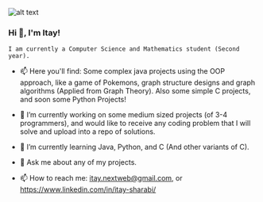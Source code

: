 ![alt text](https://i.ibb.co/RcMJ6hw/cs-img1.jpg)
### Hi 👋, I'm Itay!
    I am currently a Computer Science and Mathematics student (Second year).
    
    
- 📫 Here you'll find: 
      Some complex java projects using the OOP approach, like 
      a game of Pokemons, graph structure designs and graph algorithms (Applied from
      Graph Theory).
      Also some simple C projects, and soon some Python Projects! 
      
      
- 🔭 I’m currently working on some medium sized projects (of 3-4 programmers), 
      and would like to receive any coding problem that I will solve and upload into a repo of solutions.
      
- 🌱 I’m currently learning Java, Python, and C (And other variants of C).

- 💬 Ask me about any of my projects.

- 📫 How to reach me: itay.nextweb@gmail.com, or https://www.linkedin.com/in/itay-sharabi/
